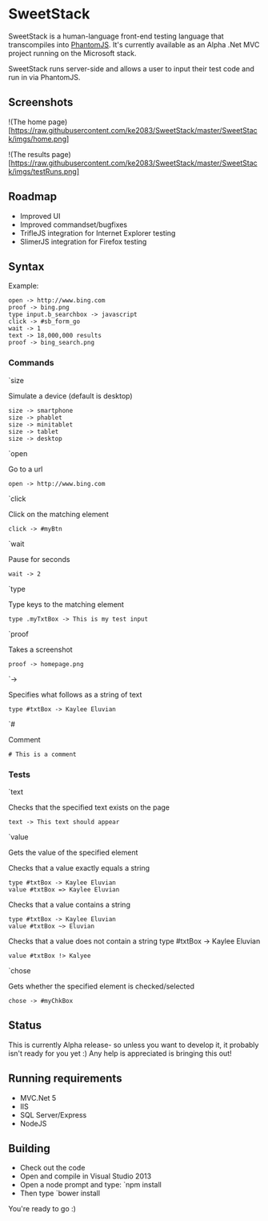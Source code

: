 SweetStack
==========

SweetStack is a human-language front-end testing language that transcompiles into [PhantomJS](http://phantomjs.org/).  It's currently available as an Alpha .Net MVC project running on the Microsoft stack.

SweetStack runs server-side and allows a user to input their test code and run in via PhantomJS.

Screenshots
-----------
!(The home page)[https://raw.githubusercontent.com/ke2083/SweetStack/master/SweetStack/imgs/home.png]

!(The results page)[https://raw.githubusercontent.com/ke2083/SweetStack/master/SweetStack/imgs/testRuns.png]

Roadmap
-------

* Improved UI
* Improved commandset/bugfixes
* TrifleJS integration for Internet Explorer testing
* SlimerJS integration for Firefox testing

Syntax
------

Example:

	open -> http://www.bing.com
	proof -> bing.png
	type input.b_searchbox -> javascript
	click -> #sb_form_go
	wait -> 1
	text -> 18,000,000 results
	proof -> bing_search.png

### Commands

`size

Simulate a device (default is desktop) 

	size -> smartphone
	size -> phablet
	size -> minitablet
	size -> tablet
	size -> desktop

`open

Go to a url 

	open -> http://www.bing.com

`click

Click on the matching element

	click -> #myBtn

`wait

Pause for seconds 

	wait -> 2

`type

Type keys to the matching element 

	type .myTxtBox -> This is my test input

`proof

Takes a screenshot 

	proof -> homepage.png

`->

Specifies what follows as a string of text 

	type #txtBox -> Kaylee Eluvian

`#

Comment 

	# This is a comment

### Tests

`text

Checks that the specified text exists on the page 

	text -> This text should appear

`value

Gets the value of the specified element 

Checks that a value exactly equals a string 

	type #txtBox -> Kaylee Eluvian 
	value #txtBox => Kaylee Eluvian

Checks that a value contains a string 

	type #txtBox -> Kaylee Eluvian 
	value #txtBox ~> Eluvian

Checks that a value does not contain a string type #txtBox -> Kaylee Eluvian 

	value #txtBox !> Kalyee

`chose

Gets whether the specified element is checked/selected 

	chose -> #myChkBox

Status
------

This is currently Alpha release- so unless you want to develop it, it probably isn't ready for you yet :) Any help is appreciated is bringing this out!

Running requirements
--------------------

* MVC.Net 5
* IIS
* SQL Server/Express
* NodeJS

Building
--------

* Check out the code
* Open and compile in Visual Studio 2013
* Open a node prompt and type: `npm install
* Then type `bower install

You're ready to go :)